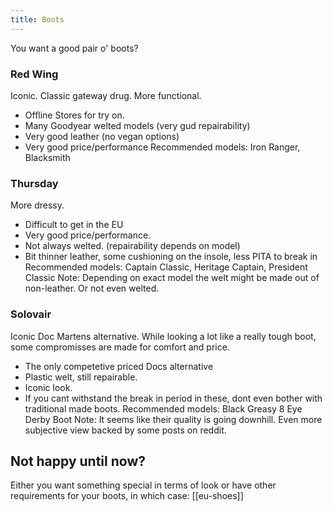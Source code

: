 ```yaml
---
title: Boots
---
```


You want a good pair o' boots?  

### Red Wing
Iconic. Classic gateway drug. More functional.  
- Offline Stores for try on.
- Many Goodyear welted models (very gud repairability)
- Very good leather (no vegan options)
- Very good price/performance
Recommended models: Iron Ranger, Blacksmith

### Thursday
More dressy.  
- Difficult to get in the EU
- Very good price/performance.
- Not always welted. (repairability depends on model)
- Bit thinner leather, some cushioning on the insole, less PITA to break in
Recommended models: Captain Classic, Heritage Captain, President Classic
Note: Depending on exact model the welt might be made out of non-leather. Or not even welted.

### Solovair
Iconic Doc Martens alternative. While looking a lot like a really tough boot, some compromisses are made for comfort and price.
- The only competetive priced Docs alternative
- Plastic welt, still repairable.
- Iconic look.
- If you cant withstand the break in period in these, dont even bother with traditional made boots.
Recommended models: Black Greasy 8 Eye Derby Boot
Note: It seems like their quality is going downhill. Even more subjective view backed by some posts on reddit.

## Not happy until now?
Either you want something special in terms of look or have other requirements for your boots, in which case: [[eu-shoes]]